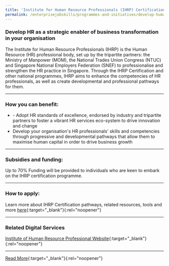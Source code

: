 ```yaml
---
title: 'Institute for Human Resource Professionals (IHRP) Certification'
permalink: /enterprisejobskills/programmes-and-initiatives/develop-human-capital/institute-for-human-resource-professionals--ihrp--certification/
---
```


### Develop HR as a strategic enabler of business transformation in your organisation

The Institute for Human Resource Professionals (IHRP) is the Human Resource (HR) professional body, set up by the tripartite partners: the Ministry of Manpower (MOM), the National Trades Union Congress (NTUC) and Singapore National Employers Federation (SNEF) to professionalise and strengthen the HR practice in Singapore. Through the IHRP Certification and other national programmes, IHRP aims to enhance the competencies of HR professionals, as well as create developmental and professional pathways for them.

---

### How you can benefit:

<ul><li>- Adopt HR standards of excellence, endorsed by industry and tripartite partners to foster a vibrant HR services eco-system to drive innovation and change<br></li><li>Develop your organisation's HR professionals' skills and competencies through progressive and developmental pathways that allow them to maximise human capital in order to drive business growth</li></ul>

---

### Subsidies and funding:

Up to 70% Funding will be provided to individuals who are keen to embark on the IHRP certification programme.

---

### How to apply:

Learn more about IHRP Certification pathways, related resources, tools and more [here](https://www.ihrp.sg/){:target="_blank"}{:rel="noopener"}

---

### Related Digital Services

[Institute of Human Resource Professional Website](https://www.ihrp.sg){:target="_blank"}{:rel="noopener"}

---

[Read More](https://www.wsg.gov.sg/programmes-and-initiatives/national-human-resource-professional-certification-framework.html){:target="_blank"}{:rel="noopener"}

